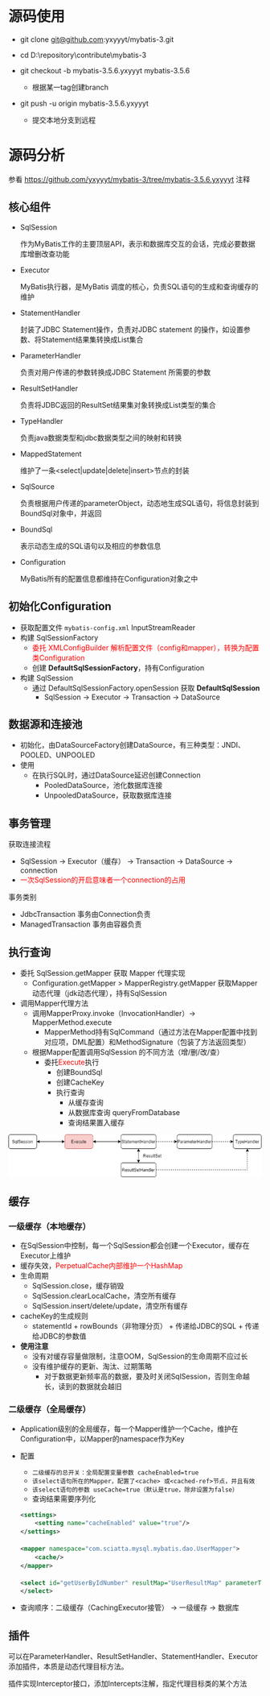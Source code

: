# 源码使用

-  git clone git@github.com:yxyyyt/mybatis-3.git
-  cd D:\repository\contribute\mybatis-3
-  git checkout -b mybatis-3.5.6.yxyyyt mybatis-3.5.6

   - 根据某一tag创建branch
-  git push -u origin mybatis-3.5.6.yxyyyt
   - 提交本地分支到远程



# 源码分析

参看 https://github.com/yxyyyt/mybatis-3/tree/mybatis-3.5.6.yxyyyt 注释



## 核心组件

- SqlSession

  作为MyBatis工作的主要顶层API，表示和数据库交互的会话，完成必要数据库增删改查功能

- Executor

  MyBatis执行器，是MyBatis 调度的核心，负责SQL语句的生成和查询缓存的维护

- StatementHandler

  封装了JDBC Statement操作，负责对JDBC statement 的操作，如设置参数、将Statement结果集转换成List集合

- ParameterHandler

  负责对用户传递的参数转换成JDBC Statement 所需要的参数

- ResultSetHandler

  负责将JDBC返回的ResultSet结果集对象转换成List类型的集合

- TypeHandler

  负责java数据类型和jdbc数据类型之间的映射和转换

- MappedStatement

  维护了一条<select|update|delete|insert>节点的封装

- SqlSource

  负责根据用户传递的parameterObject，动态地生成SQL语句，将信息封装到BoundSql对象中，并返回

- BoundSql

  表示动态生成的SQL语句以及相应的参数信息

- Configuration

  MyBatis所有的配置信息都维持在Configuration对象之中



## 初始化Configuration

- 获取配置文件 `mybatis-config.xml` InputStreamReader
- 构建 SqlSessionFactory
  - <font color=red>委托 XMLConfigBuilder 解析配置文件（config和mapper），转换为配置类Configuration</font>
  - 创建 **DefaultSqlSessionFactory**，持有Configuration
- 构建 SqlSession
  - 通过 DefaultSqlSessionFactory.openSession 获取 **DefaultSqlSession**
    - SqlSession -> Executor -> Transaction -> DataSource



## 数据源和连接池

- 初始化，由DataSourceFactory创建DataSource，有三种类型：JNDI、POOLED、UNPOOLED
- 使用
  - 在执行SQL时，通过DataSource延迟创建Connection
    - PooledDataSource，池化数据库连接
    - UnpooledDataSource，获取数据库连接



## 事务管理

获取连接流程

- SqlSession -> Executor（缓存） -> Transaction -> DataSource -> connection
- <font color=red>一次SqlSession的开启意味者一个connection的占用</font>

事务类别

- JdbcTransaction 事务由Connection负责
- ManagedTransaction 事务由容器负责



## 执行查询

- 委托 SqlSession.getMapper 获取 Mapper 代理实现
  - Configuration.getMapper > MapperRegistry.getMapper 获取Mapper动态代理（jdk动态代理），持有SqlSession
- 调用Mapper代理方法
  - 调用MapperProxy.invoke（InvocationHandler）-> MapperMethod.execute
    - MapperMethod持有SqlCommand（通过方法在Mapper配置中找到对应项，DML配置）和MethodSignature（包装了方法返回类型）
  - 根据Mapper配置调用SqlSession 的不同方法（增/删/改/查）
    - 委托<font color=red>Execute</font>执行
      - 创建BoundSql
      - 创建CacheKey
      - 执行查询
        - 从缓存查询
        - 从数据库查询 queryFromDatabase
        - 查询结果置入缓存

![mybatis_query.drawio](mybatis_sourcecode.assets/mybatis_query.drawio.png)



## 缓存

### 一级缓存（本地缓存）

- 在SqlSession中控制，每一个SqlSession都会创建一个Executor，缓存在Executor上维护
- 缓存失效，<font color=red>PerpetualCache内部维护一个HashMap</font>
- 生命周期
  - SqlSession.close，缓存销毁
  - SqlSession.clearLocalCache，清空所有缓存
  - SqlSession.insert/delete/update，清空所有缓存
- cacheKey的生成规则
  - statementId + rowBounds（非物理分页） + 传递给JDBC的SQL + 传递给JDBC的参数值
- **使用注意**
  - 没有对缓存容量做限制，注意OOM，SqlSession的生命周期不应过长
  - 没有维护缓存的更新、淘汰、过期策略
    - 对于数据更新频率高的数据，要及时关闭SqlSession，否则生命越长，读到的数据就会越旧



### 二级缓存（全局缓存）

- Application级别的全局缓存，每一个Mapper维护一个Cache，维护在Configuration中，以Mapper的namespace作为Key

- 配置

  - `二级缓存的总开关：全局配置变量参数 cacheEnabled=true`
  - `该select语句所在的Mapper，配置了<cache> 或<cached-ref>节点，并且有效`
  - `该select语句的参数 useCache=true（默认是true，除非设置为false）`
  - 查询结果需要序列化

  ```xml
  <settings>
      <setting name="cacheEnabled" value="true"/>
  </settings>
  
  <mapper namespace="com.sciatta.mysql.mybatis.dao.UserMapper">
      <cache/>
  </mapper>
  
  <select id="getUserByIdNumber" resultMap="UserResultMap" parameterType="java.lang.String" useCache="true">
  </select>
  ```

- 查询顺序：二级缓存（CachingExecutor接管） -> 一级缓存 -> 数据库



## 插件

可以在ParameterHandler、ResultSetHandler、StatementHandler、Executor添加插件，本质是动态代理目标方法。

插件实现Interceptor接口，添加Intercepts注解，指定代理目标类的某个方法

